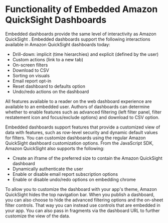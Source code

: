# Functionality of Embedded Amazon QuickSight Dashboards<a name="embedded-dashboards-functionality"></a>

Embedded dashboards provide the same level of interactivity as Amazon QuickSight \. Embedded dashboards support the following interactions available in Amazon QuickSight dashboards today:
+ Drill\-down: implicit \(time hierarchies\) and explicit \(defined by the user\)
+ Custom actions \(link to a new tab\)
+ On\-screen filters 
+ Download to CSV
+ Sorting on visuals 
+ Email report opt\-in
+ Reset dashboard to defaults option
+ Undo/redo actions on the dashboard

All features available to a reader on the web dashboard experience are available to an embedded user\. Authors of dashboards can determine whether to enable features such as advanced filtering \(left filter panel, filter restatement icon and focus/exclude options\) and download to CSV option\.

Embedded dashboards support features that provide a customized view of data with features, such as row\-level security and dynamic default values for filters\. You can customize dashboards using the regular Amazon QuickSight dashboard customization options\. From the JavaScript SDK, Amazon QuickSight also supports the following:
+ Create an iframe of the preferred size to contain the Amazon QuickSight dashboard
+ Dynamically authenticate the user 
+ Enable or disable email report subscription options 
+ Enable or disable undo/redo options on embedding chrome 

To allow you to customize the dashboard with your app's theme, Amazon QuickSight hides the top navigation bar\. When you publish a dashboard, you can also choose to hide the advanced filtering options and the on\-sheet filter controls\. That way you can instead use controls that are embedded in your app\. You can also pass in fragments via the dashboard URL to further customize the view of the data\. 